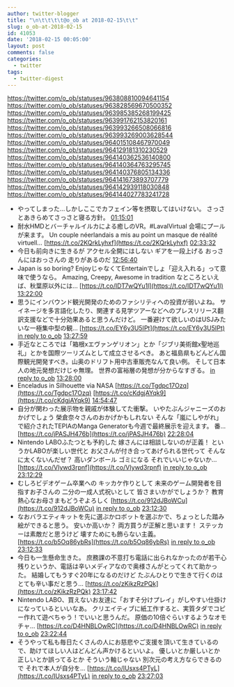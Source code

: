 ```yaml
---
author: twitter-blogger
title: "\n\t\t\t\t@o_ob at 2018-02-15\t\t"
slug: o_ob-at-2018-02-15
id: 41053
date: '2018-02-15 00:05:00'
layout: post
comments: false
categories:
  - twitter
tags:
  - twitter-digest
---
```


https://twitter.com/o_ob/statuses/963808810094641154 https://twitter.com/o_ob/statuses/963828569670500352 https://twitter.com/o_ob/statuses/963985385268199425 https://twitter.com/o_ob/statuses/963991762153820161 https://twitter.com/o_ob/statuses/963993266508066816 https://twitter.com/o_ob/statuses/963993269003628544 https://twitter.com/o_ob/statuses/964015108467970049 https://twitter.com/o_ob/statuses/964129181310230529 https://twitter.com/o_ob/statuses/964140362536140800 https://twitter.com/o_ob/statuses/964140364763295745 https://twitter.com/o_ob/statuses/964140376805134336 https://twitter.com/o_ob/statuses/964141673893707779 https://twitter.com/o_ob/statuses/964142939118030848 https://twitter.com/o_ob/statuses/964144027783241728  

*   やってしまった…しかしここでカフェイン等を摂取してはいけない。 さっさとあきらめてさっさと寝る方針。 [01:15:01](https://twitter.com/o_ob/statuses/963808810094641154)
*   耐水HMDとバーチャルイルカによる癒しのVR。#LavalVirtual 会場にプールが来ます。 Un couple néerlandais a mis au point un masque de réalité virtuell… [https://t.co/2KQrkLyhxf](https://t.co/2KQrkLyhxf) [02:33:32](https://twitter.com/o_ob/statuses/963828569670500352)
*   今日も前向きに生きるが アクセル全開にはしない ギアを一段上げる おっさんにはおっさんの 走りがあるのだ [12:56:40](https://twitter.com/o_ob/statuses/963985385268199425)
*   Japan is so boring? EnjoyじゃなくてEntertainでしょ「迎え入れる」って意味で使うなら。 Amazing, Creepy, Awesome in tradition なところといえば、秋葉原以外には… [https://t.co/IDT7wQYu1l](https://t.co/IDT7wQYu1l) [13:22:00](https://twitter.com/o_ob/statuses/963991762153820161)
*   思うにインバウンド観光開発のためのファシリティへの投資が弱いよね。 サイネージを多言語化したり、関連する見学ツアーなどへのプレスリリース翻訳支援などで十分効果あると思うんだけど。 一番避けて欲しいのはUSJみたいな一極集中型の観… [https://t.co/EY6y3U5IPt](https://t.co/EY6y3U5IPt) [in reply to o_ob](https://twitter.com/o_ob/statuses/963991762153820161) [13:27:59](https://twitter.com/o_ob/statuses/963993266508066816)
*   手近なところでは「箱根xエヴァンゲリオン」とか「ジブリ美術館x聖地巡礼」とかを国際ツーリズムとして成立させるべき。 あと福島県もどんどん国際観光開発すべき。山奥のドリフト用中古車販売なんて良い例。 そして日本人の地元発想だけじゃ無理。 世界の富裕層の発想が分からなすぎる。 [in reply to o_ob](https://twitter.com/o_ob/statuses/963993266508066816) [13:28:00](https://twitter.com/o_ob/statuses/963993269003628544)
*   Enceladus in Silhouette via NASA [https://t.co/Tgdpc17Ozq](https://t.co/Tgdpc17Ozq) [https://t.co/cKdgjAYqk9](https://t.co/cKdgjAYqk9) [14:54:47](https://twitter.com/o_ob/statuses/964015108467970049)
*   自分が関わった展示物を親戚が体験してた衝撃。 いやたぶんジャニーズのおかげでしょう 榮倉奈々さんのおかげかもしれない そんな「嵐にしやがれ」で紹介されたTEPIAのManga Generatorも今週で最終展示を迎えます。 番… [https://t.co/jPASJH476b](https://t.co/jPASJH476b) [22:28:04](https://twitter.com/o_ob/statuses/964129181310230529)
*   Nintendo LABOふたつとも予約した 嫁さんには相談しないのが正義！ というかLABOが楽しい世代と お父さんが付き合ってあげられる世代って そんなに太くないんだぜ？ 高いダンボール ゴミになる それでいいじゃないか… [https://t.co/VIywd3rpnf](https://t.co/VIywd3rpnf) [in reply to o_ob](https://twitter.com/o_ob/statuses/954651256605130752) [23:12:29](https://twitter.com/o_ob/statuses/964140362536140800)
*   むしろビデオゲーム卒業への キッカケ作りとして 未来のゲーム開発者を目指すお子さんの 二分の一成人式祝いとして 皆さまいかがでしょうか？ 教育熱心なお母さまもどうぞよろしく [https://t.co/912dJBoWCu](https://t.co/912dJBoWCu) [in reply to o_ob](https://twitter.com/o_ob/statuses/964140362536140800) [23:12:30](https://twitter.com/o_ob/statuses/964140364763295745)
*   なおバラエティキットを先に選ぶかロボットを選ぶかで、ちょっとした踏み絵ができると思う。 安いか高いか？ 両方買うが正解と思います！ ステッカーは素敵だと思うけど 壊すためにも飾らない主義。 [https://t.co/b5Oq86ybRs](https://t.co/b5Oq86ybRs) [in reply to o_ob](https://twitter.com/o_ob/statuses/964140364763295745) [23:12:33](https://twitter.com/o_ob/statuses/964140376805134336)
*   今日も一生懸命生きた。 庶務課の不意打ち電話に出られなかったのが若干心残りというか、電話は辛いメディアなので奥様さんがとってくれて助かった。 結婚してもうすぐ20年になるのだけど たぶんひとりで生きて行くのはとても辛い事だと思う… [https://t.co/zKikzRzPQk](https://t.co/zKikzRzPQk) [23:17:42](https://twitter.com/o_ob/statuses/964141673893707779)
*   Nintendo LABO、買えないお友達に「おすそ分けプレイ」がしやすい仕掛けになっているといいなあ。 クリエイティブに紙工作すると、実質タダでコピー作れて遊べちゃう！でいいと思うんだ。 原価の10倍ぐらいするようなオモチャ… [https://t.co/D4HNBLOwRC](https://t.co/D4HNBLOwRC) [in reply to o_ob](https://twitter.com/o_ob/statuses/954651259323138048) [23:22:44](https://twitter.com/o_ob/statuses/964142939118030848)
*   そうやって私も毎日たくさんの人にお慈悲やご支援を頂いて生きているので、助けてほしい人はどんどん声かけるといいよ。 優しいとか厳しいとか 正しいとか誤ってるとか そういう軸じゃない 別次元の考え方ならできるので それで本人が自分を… [https://t.co/IUsxs4PTyL](https://t.co/IUsxs4PTyL) [in reply to o_ob](https://twitter.com/o_ob/statuses/964141673893707779) [23:27:03](https://twitter.com/o_ob/statuses/964144027783241728)